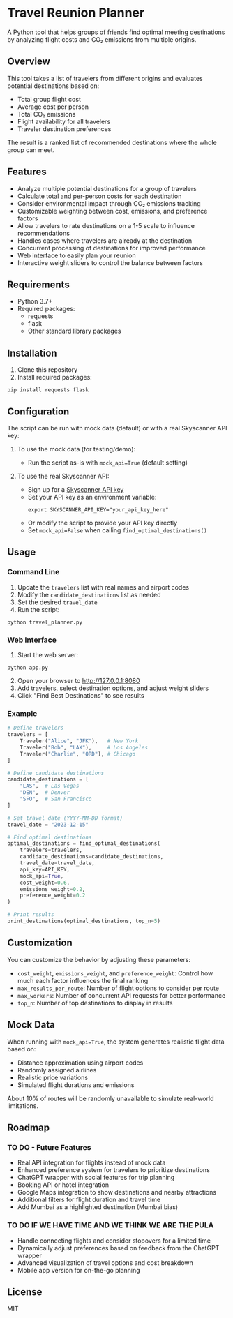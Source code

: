 # Travel Reunion Planner

A Python tool that helps groups of friends find optimal meeting destinations by analyzing flight costs and CO₂ emissions from multiple origins.

## Overview

This tool takes a list of travelers from different origins and evaluates potential destinations based on:
- Total group flight cost
- Average cost per person
- Total CO₂ emissions
- Flight availability for all travelers
- Traveler destination preferences

The result is a ranked list of recommended destinations where the whole group can meet.

## Features

- Analyze multiple potential destinations for a group of travelers
- Calculate total and per-person costs for each destination
- Consider environmental impact through CO₂ emissions tracking
- Customizable weighting between cost, emissions, and preference factors
- Allow travelers to rate destinations on a 1-5 scale to influence recommendations
- Handles cases where travelers are already at the destination
- Concurrent processing of destinations for improved performance
- Web interface to easily plan your reunion
- Interactive weight sliders to control the balance between factors

## Requirements

- Python 3.7+
- Required packages:
  - requests
  - flask
  - Other standard library packages

## Installation

1. Clone this repository
2. Install required packages:
```
pip install requests flask
```

## Configuration

The script can be run with mock data (default) or with a real Skyscanner API key:

1. To use the mock data (for testing/demo):
   - Run the script as-is with `mock_api=True` (default setting)

2. To use the real Skyscanner API:
   - Sign up for a [Skyscanner API key](https://rapidapi.com/skyscanner/api/skyscanner-flight-search)
   - Set your API key as an environment variable:
     ```
     export SKYSCANNER_API_KEY="your_api_key_here"
     ```
   - Or modify the script to provide your API key directly
   - Set `mock_api=False` when calling `find_optimal_destinations()`

## Usage

### Command Line

1. Update the `travelers` list with real names and airport codes
2. Modify the `candidate_destinations` list as needed
3. Set the desired `travel_date`
4. Run the script:
```
python travel_planner.py
```

### Web Interface

1. Start the web server:
```
python app.py
```

2. Open your browser to http://127.0.0.1:8080
3. Add travelers, select destination options, and adjust weight sliders
4. Click "Find Best Destinations" to see results

### Example

```python
# Define travelers
travelers = [
    Traveler("Alice", "JFK"),   # New York
    Traveler("Bob", "LAX"),     # Los Angeles
    Traveler("Charlie", "ORD"), # Chicago
]

# Define candidate destinations
candidate_destinations = [
    "LAS",  # Las Vegas
    "DEN",  # Denver
    "SFO",  # San Francisco
]

# Set travel date (YYYY-MM-DD format)
travel_date = "2023-12-15"

# Find optimal destinations
optimal_destinations = find_optimal_destinations(
    travelers=travelers,
    candidate_destinations=candidate_destinations,
    travel_date=travel_date,
    api_key=API_KEY,
    mock_api=True,
    cost_weight=0.6,
    emissions_weight=0.2,
    preference_weight=0.2
)

# Print results
print_destinations(optimal_destinations, top_n=5)
```

## Customization

You can customize the behavior by adjusting these parameters:

- `cost_weight`, `emissions_weight`, and `preference_weight`: Control how much each factor influences the final ranking 
- `max_results_per_route`: Number of flight options to consider per route
- `max_workers`: Number of concurrent API requests for better performance
- `top_n`: Number of top destinations to display in results

## Mock Data

When running with `mock_api=True`, the system generates realistic flight data based on:
- Distance approximation using airport codes
- Randomly assigned airlines
- Realistic price variations
- Simulated flight durations and emissions

About 10% of routes will be randomly unavailable to simulate real-world limitations.

## Roadmap

### TO DO - Future Features

- Real API integration for flights instead of mock data
- Enhanced preference system for travelers to prioritize destinations
- ChatGPT wrapper with social features for trip planning
- Booking API or hotel integration
- Google Maps integration to show destinations and nearby attractions
- Additional filters for flight duration and travel time
- Add Mumbai as a highlighted destination (Mumbai bias)

### TO DO IF WE HAVE TIME AND WE THINK WE ARE THE PULA

- Handle connecting flights and consider stopovers for a limited time
- Dynamically adjust preferences based on feedback from the ChatGPT wrapper
- Advanced visualization of travel options and cost breakdown
- Mobile app version for on-the-go planning

## License

MIT 